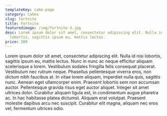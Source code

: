 ```yaml
---
templateKey: cake-page
category: cakes
slug: fortnite
title: Fortnite
featuredimage: /img/fortnite-3.jpg
desc: Lorem ipsum dolor sit amet, consectetur adipiscing elit. Nulla id nisi
  lobortis, sagittis ipsum eu, mattis lectus.
price: 200
---
```


Lorem ipsum dolor sit amet, consectetur adipiscing elit. Nulla id nisi lobortis, sagittis ipsum eu, mattis lectus. Nunc in nunc ac neque efficitur aliquam scelerisque a lorem. Vestibulum sodales fringilla felis consequat placerat. Vestibulum nec rutrum neque. Phasellus pellentesque viverra eros, non dictum nibh faucibus at. In vitae lorem aliquam, imperdiet nulla quis, sagittis nunc. Aenean eget ullamcorper enim. Praesent lobortis sem non accumsan auctor. Pellentesque gravida risus eget auctor aliquet. Integer sit amet ultrices dolor. Curabitur aliquam ligula est, in condimentum augue pharetra ac. In hac habitasse platea dictumst. Aliquam erat volutpat. Praesent molestie dapibus arcu nec suscipit. Curabitur elit magna, aliquam nec eros vel, fermentum ultrices odio.
